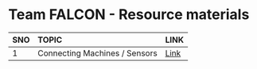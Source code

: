 # **Team FALCON** - Resource materials

|   SNO	|   TOPIC	|   LINK	|
|:---	|:---	|:---	|
|   1	|   Connecting Machines / Sensors	|   [Link](./docs/ConnectingMachines/index.md)	|